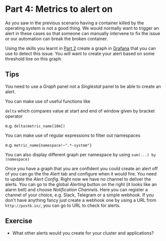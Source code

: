 # Part 4: Metrics to alert on

As you saw in the previous scenario having a container killed by the operating system is not a good thing. We would normally want to trigger an alert in these cases so that someone can manually intervene to fix the issue or our automation can break the broken container.

Using the skills you learnt in [Part 2](2-building-grafana-dashboards.md) create a graph in [Grafana](http://graphs.workshop.devops.beekeeper.rocks) that you can use to detect this issue. You will want to create your alert based on some threshold line on this graph.

## Tips
You need to use a _Graph_ panel not a _Singlestat_ panel to be able to create an alert.

You can make use of useful functions like

`delta` which compares value at start and end of window given by bracket operator

e.g. `delta(metric_name[10m])`

You can make use of regular expressions to filter out namespaces

e.g. `metric_name{namespace!~".*-system"}`

You can also display different graph per namespace by using `sum(...) by (namespace)`

Once you have a graph that you are confident you could create an alert off of you can go the the _Alert_ tab and configure when it would fire. You need to update the _Alert Config_. Right now we have no channel to deliver the alerts. You can go to the global _Alerting_ button on the right (it looks like an alarm bell) and choose _Notification Channels_. Here you can register a channel of your choice, e.g. Slack, Telegram or a simple webhook. If you don't have anything fancy just create a webhook one by using a URL from `http://postb.in/`, you can go to URL to check for alerts.

## Exercise

- What other alerts would you create for your cluster and applications?
